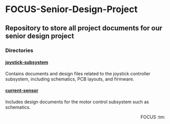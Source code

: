 # FOCUS-Senior-Design-Project

## Repository to store all project documents for our senior design project

### Directories

#### [joystick-subsystem](./joystick-subsystem/)
Contains documents and design files related to the joystick controller subsystem, including schematics, PCB layouts, and firmware.

#### [current-sensor](./current-sensor/)
Includes design documents for the motor control subsystem such as schematics.

<!-- #### [motor-subsystem](./motor-subsystem/)
Includes design documents for the motor control subsystem such as schematics.

#### [can-bus-communication](./can-bus-communication/)
Documentation and implementation details for the CAN bus communication system used for data exchange between subsystems.

#### [SD1 Final Report](./SD1%20Final%20Report.pdf/)
The comprehensive final report summarizing all aspects of the project for Senior Design 1.

#### [Presentations](./Presentations/) ADD SLIDES OR SOMETHING
Slides and materials for mid-term and final presentations, as well as any additional visual aids or demonstration content. -->

<p align="right">FOCUS :tm: </p>

